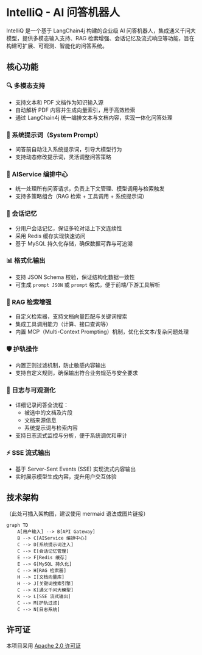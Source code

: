 # IntelliQ - AI 问答机器人

IntelliQ 是一个基于 LangChain4j 构建的企业级 AI 问答机器人，集成通义千问大模型，提供多模态输入支持、RAG 检索增强、会话记忆及流式响应等功能，旨在构建可扩展、可观测、智能化的问答系统。

## 核心功能

### 🔍 多模态支持
- 支持文本和 PDF 文档作为知识输入源
- 自动解析 PDF 内容并生成向量索引，用于高效检索
- 通过 LangChain4j 统一编排文本与文档内容，实现一体化问答处理

### 🎯 系统提示词（System Prompt）
- 问答前自动注入系统提示词，引导大模型行为
- 支持动态修改提示词，灵活调整问答策略

### 🧠 AIService 编排中心
- 统一处理所有问答请求，负责上下文管理、模型调用与检索触发
- 支持多策略组合（RAG 检索 + 工具调用 + 系统提示词）

### 💾 会话记忆
- 分用户会话记忆，保证多轮对话上下文连续性
- 采用 Redis 缓存实现快速访问
- 基于 MySQL 持久化存储，确保数据可靠与可追溯

### 📊 格式化输出
- 支持 JSON Schema 校验，保证结构化数据一致性
- 可生成 `prompt JSON` 或 `prompt` 格式，便于前端/下游工具解析

### 🔄 RAG 检索增强
- 自定义检索器，支持文档向量匹配与关键词搜索
- 集成工具调用能力（计算、接口查询等）
- 内置 MCP（Multi-Context Prompting）机制，优化长文本/复杂问题处理

### 🛡️ 护轨操作
- 内置正则过滤机制，防止敏感内容输出
- 支持自定义规则，确保输出符合业务规范与安全要求

### 📝 日志与可观测化
- 详细记录问答全流程：
  - 被选中的文档及片段
  - 文档来源信息
  - 系统提示词与检索内容
- 支持日志流式监控与分析，便于系统调优和审计

### ⚡ SSE 流式输出
- 基于 Server-Sent Events (SSE) 实现流式内容输出
- 实时展示模型生成内容，提升用户交互体验

## 技术架构

（此处可插入架构图，建议使用 mermaid 语法或图片链接）

```mermaid
graph TD
    A[用户输入] --> B[API Gateway]
    B --> C[AIService 编排中心]
    C --> D[系统提示词注入]
    C --> E[会话记忆管理]
    E --> F[Redis 缓存]
    E --> G[MySQL 持久化]
    C --> H[RAG 检索器]
    H --> I[文档向量库]
    H --> J[关键词搜索引擎]
    C --> K[通义千问大模型]
    K --> L[SSE 流式输出]
    C --> M[护轨过滤]
    C --> N[日志系统]
```
## 许可证

本项目采用 [Apache 2.0 许可证](LICENSE)
